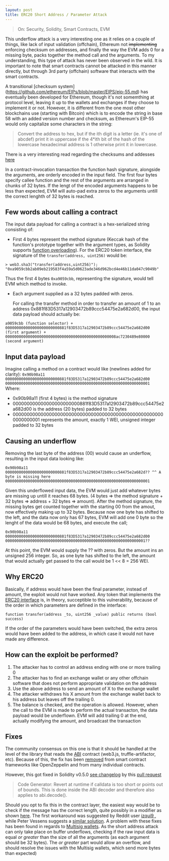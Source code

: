 ```yaml
---
layout: post
title: ERC20 Short Address / Parameter Attack
---
```

> On: Security, Solidity, Smart Contracts, EVM

This underflow attack is a very interesting one as it relies on a couple of things, like lack of input validation (offchain), Ethereum not ~~implementing~~ enforcing checksum on addresses, and finally the way the EVM adds 0 for a missing byte, packs together the method call and the arguments.
To my understanding, this type of attack has never been observed in the wild. It is important to note that smart contracts cannot be attacked in this manner directly, but through 3rd party (offchain) software that interacts with the smart contracts.

A transitional [checksum system] (https://github.com/ethereum/EIPs/blob/master/EIPS/eip-55.md) has eventually been developed for Ethereum, though it's not somemthing at protocol level, leaving it up to the wallets and exchanges if they choose to implement it or not.
However, it is different from the one most other blockchains use (starting with Bitcoin) which is to encode the string in base 58 with an added version number and checksum, as Ethereum's EIP-55 would only capitalize some characters in the string:
> Convert the address to hex, but if the ith digit is a letter (ie. it's one of abcdef) print it in uppercase if the 4*ith bit of the hash of the lowercase hexadecimal address is 1 otherwise print it in lowercase.

There is a very interesting read regarding the checksums and addesses [here](https://ethereum.stackexchange.com/questions/267/why-dont-ethereum-addresses-have-checksums/274#274)

In a contract-invocation transaction the function hash signature, alongside the arguments, are orderly encoded in the input field. The first four bytes specify callee function and the rest of the arguments are arranged in chunks of 32 bytes.
If the lengt of the encoded arguments happens to be less than expected, EVM will auto-pad extra zeros to the arguments untill the correct lenghth of 32 bytes is reached.
## Few words about calling a contract
 The input data payload for calling a contract is a hex-serialized string consisting of:
- First 4 bytes represent the method signature (Keccak hash of the function's prototype together with the argument types, as Solidity supports [function overloading](https://solidity.readthedocs.io/en/v0.5.10/contracts.html?highlight=function%20overloading#function-overloading)). For the ERC20 token interface, the signature of the `transfer(address, uint256)` would be:
```
> web3.sha3("transfer(address,uint256)");  
"0xa9059cbb2ab09eb219583f4a59a5d0623ade346d962bcd4e46b11da047c9049b"  
```

   Thus the first 4 bytes `0xa9059cbb`, representing the signature, would tell EVM which method to invoke.
- Each argument supplied as a 32 bytes padded with zeros.

   For calling the transfer method in order to transfer an amount of 1 to an address 0x881f83D5317a12903472b89ccc54475e2a682d00, the input data payload should actually be:
   
```
a9059cbb (function selector) +
000000000000000000000000881f83D5317a12903472b89ccc54475e2a682d00 (first argument) +
0000000000000000000000000000000000000000000000008ac7230489e80000 (second argument)
```

## Input data payload
Imagine calling a method on a contract would like (newlines added for clarity):
``
   0x90b98a11    
   000000000000000000000000881f83D5317a12903472b89ccc54475e2a682d00    
   0000000000000000000000000000000000000000000000000000000000000001    
``
Where:
- 0x90b98a11 (first 4 bytes) is the method signature 
- 000000000000000000000000881f83D5317a12903472b89ccc54475e2a682d00 is the address (20 bytes) padded to 32 bytes
- 0000000000000000000000000000000000000000000000000000000000000001 represents the amount, exactly 1 WEI, unsigned integer padded to 32 bytes
## Causing an underflow
Removing the last byte of the address (00) would cause an underflow, resulting in the input data looking like:

``
0x90b98a11
000000000000000000000000881f83D5317a12903472b89ccc54475e2a682d??
                                                              ^^
                                          A byte is missing here
0000000000000000000000000000000000000000000000000000000000000001  
``

Given this underflowed input data, the EVM would just add whatever bytes are missing up untill it reaches 68 bytes. (4 bytes => the method signature + 32 bytes => address + 32 bytes => amount). After the method signature, the missing bytes get counted together with the starting 00 from the amout, now effectively making up to 32 bytes. Because now one byte has shifted to the left, and the data now only has 67 bytes, EVM will add one 0 byte so the lenght of the data would be 68 bytes, and execute the call;

``
    0x90b98a11  
    000000000000000000000000881f83D5317a12903472b89ccc54475e2a682d00
    00000000000000000000000000000000000000000000000000000000000001??  
``

At this point, the EVM would supply the ?? with zeros. But the amount ins an unsigned 256 integer. So, as one byte has shifted to the left, the amount that would actually get passed to the call would be 1 << 8 = 256 WEI.

## Why ERC20
Basically, if address would have been the final parameter, instead of amount, the exploit would not have worked. Any token that implements the [ERC20 interface](https://github.com/ethereum/EIPs/blob/master/EIPS/eip-20.md) is, in theory, succeptible to this vulnerability, because of the order in which parameters are defined in the interface:
```
function transfer(address _to, uint256 _value) public returns (bool success)
```
If the order of the parameters would have been switched, the extra zeros would have been added to the address, in which case it would not have made any difference.

## How can the exploit be performed?
1. The attacker has to control an address ending with one or more trailing 0
2. The attacker has to find an exchange wallet or any other offchain software that does not perform appropriate validation on the address
2. Use the above address to send an amount of X to the exchange wallet
3. The attacker withdraws his X amount from the exchange wallet back to his address but leaves off the trailing 0.
4. The balance is checked, and the operation is allowed. However, when the call to the EVM is made to perform the actual transacton, the data payload would be underflown. EVM will add trailing 0 at the end, actually modifying the amount, and broadcast the transaction

## Fixes
The community consensus on this one is that it should be handled at the level of the library that reads the [ABI](https://solidity.readthedocs.io/en/develop/abi-spec.html) contract (web3.js, truffle-artifactor, etc).
Because of this, the fix has been [removed](https://github.com/OpenZeppelin/openzeppelin-contracts/issues/261) from smart contract frameworks like OpenZeppelin and from many individual contracts.

However, this got fixed in Solidity v0.5.0 [see changelog](https://github.com/ethereum/solidity/blob/v0.5.0/Changelog.md) by this [pull request](https://github.com/ethereum/solidity/pull/4224)
> Code Generator: Revert at runtime if calldata is too short or points out of bounds. This is done inside the ABI decoder and therefore also applies to abi.decode().

Should you opt to fix this in the contract layer, the easiest way would be to check if the message has the correct length, quite possibly in a modifier as shown [here](https://ethereum.github.io/browser-solidity/#gist=f5c444b9e087d03438aa990cb91b9e3a&optimize=false&version=soljson-v0.6.8+commit.0bbfe453.js). The first workaround was suggested by Reddit user [ izqui9 ](https://www.reddit.com/r/ethereum/comments/63s917/worrysome_bug_exploit_with_erc20_token/dfwmhc3/), while Peter Vessens suggests a [similar solution](https://github.com/MonolithDAO/token/blob/master/audit/TokenSaleAudit.pdf). A problem with these fixes has been found in regards to [Multisig wallets](https://blog.coinfabrik.com/smart-contract-short-address-attack-mitigation-failure/). As the short address attack can only take place on buffer underflows, checking if the raw input data is equal *or greater* than the size of all the arguments (as each argument should be 32 bytes). The *or greater* part would allow an overflow, and should resolve the issues with the Multisig wallets, which send more bytes than expected)
